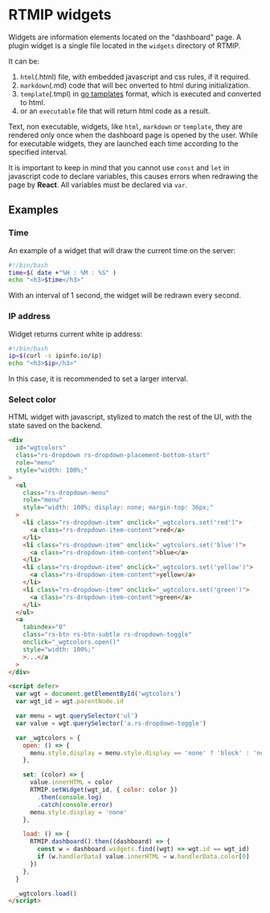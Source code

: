 # RTMIP widgets

Widgets are information elements located on the "dashboard" page. A plugin widget is a single file located in the `widgets` directory of RTMIP.

It can be:

1. `html`(.html) file, with embedded javascript and css rules, if it required.
2. `markdown`(.md) code that will bec onverted to html during initialization.
3. `template`(.tmpl) in [go tamplates](https://pkg.go.dev/html/template) format, which is executed and converted to html.
4. or an `executable` file that will return html code as a result.

Text, non executable, widgets, like `html`, `markdown` or `template`, they are rendered only once when the dashboard page is opened by the user. While for executable widgets, they are launched each time according to the specified interval.

It is important to keep in mind that you cannot use `const` and `let` in javascript code to declare variables, this causes errors when redrawing the page by **React**. All variables must be declared via `var`.

## Examples

### Time

An example of a widget that will draw the current time on the server:

```bash
#!/bin/bash
time=$( date +"%H : %M : %S" )
echo "<h3>$time</h3>"
```

With an interval of 1 second, the widget will be redrawn every second.

### IP address

Widget returns current white ip address:

```bash
#!/bin/bash
ip=$(curl -s ipinfo.io/ip)
echo "<h3>$ip</h3>"
```

In this case, it is recommended to set a larger interval.

### Select color

HTML widget with javascript, stylized to match the rest of the UI, with the state saved on the backend.

```html
<div
  id="wgtcolors"
  class="rs-dropdown rs-dropdown-placement-bottom-start"
  role="menu"
  style="width: 100%;"
>
  <ul
    class="rs-dropdown-menu"
    role="menu"
    style="width: 100%; display: none; margin-top: 36px;"
  >
    <li class="rs-dropdown-item" onclick="_wgtcolors.set('red')">
      <a class="rs-dropdown-item-content">red</a>
    </li>
    <li class="rs-dropdown-item" onclick="_wgtcolors.set('blue')">
      <a class="rs-dropdown-item-content">blue</a>
    </li>
    <li class="rs-dropdown-item" onclick="_wgtcolors.set('yellow')">
      <a class="rs-dropdown-item-content">yellow</a>
    </li>
    <li class="rs-dropdown-item" onclick="_wgtcolors.set('green')">
      <a class="rs-dropdown-item-content">green</a>
    </li>
  </ul>
  <a
    tabindex="0"
    class="rs-btn rs-btn-subtle rs-dropdown-toggle"
    onclick="_wgtcolors.open()"
    style="width: 100%;"
    >...</a
  >
</div>

<script defer>
  var wgt = document.getElementById('wgtcolors')
  var wgt_id = wgt.parentNode.id

  var menu = wgt.querySelector('ul')
  var value = wgt.querySelector('a.rs-dropdown-toggle')

  var _wgtcolors = {
    open: () => {
      menu.style.display = menu.style.display == 'none' ? 'block' : 'none'
    },

    set: (color) => {
      value.innerHTML = color
      RTMIP.setWidget(wgt_id, { color: color })
        .then(console.log)
        .catch(console.error)
      menu.style.display = 'none'
    },

    load: () => {
      RTMIP.dashboard().then((dashboard) => {
        const w = dashboard.widgets.find((wgt) => wgt.id == wgt_id)
        if (w.handlerData) value.innerHTML = w.handlerData.color[0]
      })
    },
  }

  _wgtcolors.load()
</script>
```
